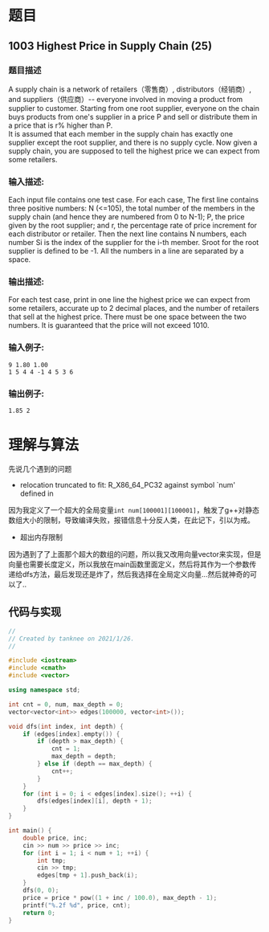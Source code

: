

# 题目

## 1003 Highest Price in Supply Chain (25)

### **题目描述**

A supply chain is a network of retailers（零售商）, distributors（经销商）, and suppliers（供应商）-- everyone involved in moving a product from supplier to customer.
Starting from one root supplier, everyone on the chain buys products from one's supplier in a price P and sell or distribute them in a price that is r% higher than P.  
It is assumed that each member in the supply chain has exactly one supplier except the root supplier, and there is no supply cycle.
Now given a supply chain, you are supposed to tell the highest price we can expect from some retailers.


### **输入描述:**

Each input file contains one test case.  For each case, The first line contains three positive numbers: N (<=105), the total number of the members in the supply chain (and hence they are numbered from 0 to N-1); P, the price given by the root supplier; and r, the percentage rate of price increment for each distributor or retailer.  Then the next line contains N numbers, each number Si is the index of the supplier for the i-th member.  Sroot for the root supplier is defined to be -1.  All the numbers in a line are separated by a space.

### **输出描述:**

For each test case, print in one line the highest price we can expect from some retailers, accurate up to 2 decimal places, and the number of retailers that sell at the highest price.  There must be one space between the two numbers.  It is guaranteed that the price will not exceed 1010.

### **输入例子:**

```
9 1.80 1.00
1 5 4 4 -1 4 5 3 6
```

### **输出例子:**

```
1.85 2
```

# 理解与算法

先说几个遇到的问题

- relocation truncated to fit: R_X86_64_PC32 against symbol `num' defined in 

因为我定义了一个超大的全局变量`int num[100001][100001]`，触发了g++对静态数组大小的限制，导致编译失败，报错信息十分反人类，在此记下，引以为戒。

- 超出内存限制

因为遇到了了上面那个超大的数组的问题，所以我又改用向量vector来实现，但是向量也需要长度定义，所以我放在main函数里面定义，然后将其作为一个参数传递给dfs方法，最后发现还是炸了，然后我选择在全局定义向量...然后就神奇的可以了..

## 代码与实现

```cpp
//
// Created by tanknee on 2021/1/26.
//

#include <iostream>
#include <cmath>
#include <vector>

using namespace std;

int cnt = 0, num, max_depth = 0;
vector<vector<int>> edges(100000, vector<int>());

void dfs(int index, int depth) {
    if (edges[index].empty()) {
        if (depth > max_depth) {
            cnt = 1;
            max_depth = depth;
        } else if (depth == max_depth) {
            cnt++;
        }
    }
    for (int i = 0; i < edges[index].size(); ++i) {
        dfs(edges[index][i], depth + 1);
    }
}

int main() {
    double price, inc;
    cin >> num >> price >> inc;
    for (int i = 1; i < num + 1; ++i) {
        int tmp;
        cin >> tmp;
        edges[tmp + 1].push_back(i);
    }
    dfs(0, 0);
    price = price * pow((1 + inc / 100.0), max_depth - 1);
    printf("%.2f %d", price, cnt);
    return 0;
}
```

